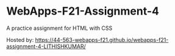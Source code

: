 # WebApps-F21-Assignment-4
A practice assignment for HTML with CSS

Hosted by: <https://44-563-webapps-f21.github.io/webapps-f21-assignment-4-LITHISHKUMAR/>
